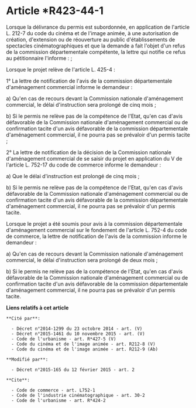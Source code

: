 # Article *R423-44-1

Lorsque la délivrance du permis est subordonnée, en application de l'article L. 212-7 du code du cinéma et de l'image animée,
à une autorisation de création, d'extension ou de réouverture au public d'établissements de spectacles cinématographiques et
que la demande a fait l'objet d'un refus de la commission départementale compétente, la lettre qui notifie ce refus au
pétitionnaire l'informe :      ; 

Lorsque le projet relève de l'article L. 425-4 : 

1° La lettre de notification de l'avis de la commission départementale d'aménagement commercial informe le demandeur : 

a) Qu'en cas de recours devant la Commission nationale d'aménagement commercial, le délai d'instruction sera prolongé de cinq
mois ; 

b) Si le permis ne relève pas de la compétence de l'Etat, qu'en cas d'avis défavorable de la Commission nationale
d'aménagement commercial ou de confirmation tacite d'un avis défavorable de la commission départementale d'aménagement
commercial, il ne pourra pas se prévaloir d'un permis tacite ; 

2° La lettre de notification de la décision de la Commission nationale d'aménagement commercial de se saisir du projet en
application du V de l'article L. 752-17 du code de commerce informe le demandeur : 

a) Que le délai d'instruction est prolongé de cinq mois ; 

b) Si le permis ne relève pas de la compétence de l'Etat, qu'en cas d'avis défavorable de la Commission nationale
d'aménagement commercial ou de confirmation tacite d'un avis défavorable de la commission départementale d'aménagement
commercial, il ne pourra pas se prévaloir d'un permis tacite. 

Lorsque le projet a été soumis pour avis à la commission départementale d'aménagement commercial sur le fondement de
l'article L. 752-4 du code de commerce, la lettre de notification de l'avis de la commission informe le demandeur : 

a) Qu'en cas de recours devant la Commission nationale d'aménagement commercial, le délai d'instruction sera prolongé de deux
mois ; 

b) Si le permis ne relève pas de la compétence de l'Etat, qu'en cas d'avis défavorable de la Commission nationale
d'aménagement commercial ou de confirmation tacite d'un avis défavorable de la commission départementale d'aménagement
commercial, il ne pourra pas se prévaloir d'un permis tacite.

**Liens relatifs à cet article**

	**Cité par**:

	  - Décret n°2014-1299 du 23 octobre 2014 - art. (V)
	  - Décret n°2015-1461 du 10 novembre 2015 - art. (V)
	  - Code de l'urbanisme - art. R*427-5 (V)
	  - Code du cinéma et de l'image animée - art. R212-8 (V)
	  - Code du cinéma et de l'image animée - art. R212-9 (Ab)

	**Modifié par**:

	  - Décret n°2015-165 du 12 février 2015 - art. 2

	**Cite**:

	  - Code de commerce - art. L752-1
	  - Code de l'industrie cinématographique - art. 30-2
	  - Code de l'urbanisme - art. R*424-2
